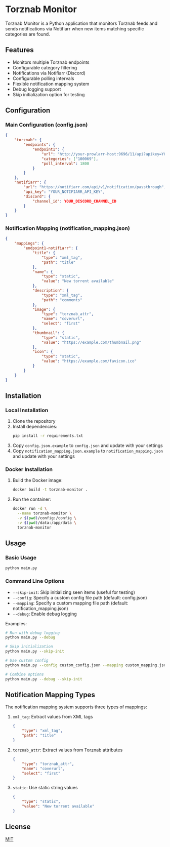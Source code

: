 # Torznab Monitor

Torznab Monitor is a Python application that monitors Torznab feeds and sends notifications via Notifiarr when new items matching specific categories are found.

## Features

- Monitors multiple Torznab endpoints
- Configurable category filtering
- Notifications via Notifiarr (Discord)
- Configurable polling intervals
- Flexible notification mapping system
- Debug logging support
- Skip initialization option for testing

## Configuration

### Main Configuration (config.json)

```json
{
    "torznab": {
        "endpoints": {
            "endpoint1": {
                "url": "http://your-prowlarr-host:9696/11/api?apikey=YOUR_API_KEY&extended=1&t=search",
                "categories": ["100069"],
                "poll_interval": 1800
            }
        }
    },
    "notifiarr": {
        "url": "https://notifiarr.com/api/v1/notification/passthrough",
        "api_key": "YOUR_NOTIFIARR_API_KEY",
        "discord": {
            "channel_id": YOUR_DISCORD_CHANNEL_ID
        }
    }
}
```

### Notification Mapping (notification_mapping.json)

```json
{
    "mappings": {
        "endpoint1-notifiarr": {
            "title": {
                "type": "xml_tag",
                "path": "title"
            },
            "name": {
                "type": "static",
                "value": "New torrent available"
            },
            "description": {
                "type": "xml_tag",
                "path": "comments"
            },
            "image": {
                "type": "torznab_attr",
                "name": "coverurl",
                "select": "first"
            },
            "thumbnail": {
                "type": "static",
                "value": "https://example.com/thumbnail.png"
            },
            "icon": {
                "type": "static",
                "value": "https://example.com/favicon.ico"
            }
        }
    }
}
```

## Installation

### Local Installation

1. Clone the repository
2. Install dependencies:
   ```bash
   pip install -r requirements.txt
   ```
3. Copy `config.json.example` to `config.json` and update with your settings
4. Copy `notification_mapping.json.example` to `notification_mapping.json` and update with your settings

### Docker Installation

1. Build the Docker image:
   ```bash
   docker build -t torznab-monitor .
   ```

2. Run the container:
   ```bash
   docker run -d \
     --name torznab-monitor \
     -v $(pwd)/config:/config \
     -v $(pwd)/data:/app/data \
     torznab-monitor
   ```

## Usage

### Basic Usage

```bash
python main.py
```

### Command Line Options

- `--skip-init`: Skip initializing seen items (useful for testing)
- `--config`: Specify a custom config file path (default: config.json)
- `--mapping`: Specify a custom mapping file path (default: notification_mapping.json)
- `--debug`: Enable debug logging


Examples:
```bash
# Run with debug logging
python main.py --debug

# Skip initialization
python main.py --skip-init

# Use custom config
python main.py --config custom_config.json --mapping custom_mapping.json

# Combine options
python main.py --debug --skip-init
```

## Notification Mapping Types

The notification mapping system supports three types of mappings:

1. `xml_tag`: Extract values from XML tags
   ```json
   {
       "type": "xml_tag",
       "path": "title"
   }
   ```

2. `torznab_attr`: Extract values from Torznab attributes
   ```json
   {
       "type": "torznab_attr",
       "name": "coverurl",
       "select": "first"
   }
   ```

3. `static`: Use static string values
   ```json
   {
       "type": "static",
       "value": "New torrent available"
   }
   ```

## License

[MIT](LICENSE)